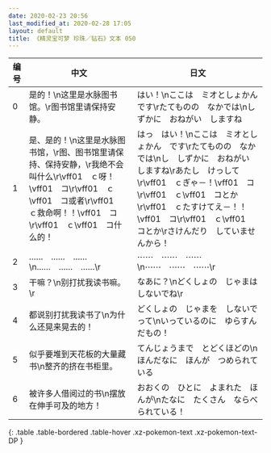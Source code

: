 ```yaml
---
date: 2020-02-23 20:56
last_modified_at: 2020-02-28 17:05
layout: default
title: 《精灵宝可梦 珍珠／钻石》文本 050
---
```

| 编号 | 中文 | 日文 |
| ---- | ---- | ---- |
| 0 | 是的！\n这里是水脉图书馆。\r图书馆里请保持安静。 | はい！\nここは　ミオとしょかん　です\rたてものの　なかでは\nしずかに　おねがい　しますね |
| 1 | 是、是的！\n这里是水脉图书馆，\r图、图书馆里请保持、保持安静，\r我绝不会叫什么\r\vff01　ｃ呀！\vff01　コ\r\vff01　ｃ\vff01　コ或者\r\vff01　ｃ救命啊！！\vff01　コ\r\vff01　ｃ\vff01　コ什么的！ | はっ　はい！\nここは　ミオとしょかん　です\rたてものの　なかでは\nし　しずかに　おねがい　しますね\rあたし　けっして\r\vff01　ｃぎゃ－！\vff01　コ\r\vff01　ｃ\vff01　コとか\r\vff01　ｃたすけてえ－！！\vff01　コ\r\vff01　ｃ\vff01　コとか\rさけんだり　していませんから！ |
| 2 | ……　……　……\n……　……　……\r | ⋯⋯　⋯⋯　⋯⋯\n⋯⋯　⋯⋯　⋯⋯\r |
| 3 | 干嘛？\n别打扰我读书嘛。\r | なあに？\nどくしょの　じゃまは　しないでね\r |
| 4 | 都说别打扰我读书了\n为什么还晃来晃去的！ | どくしょの　じゃまを　しないでって\nいっているのに　ゆらすんだもの！ |
| 5 | 似乎要堆到天花板的大量藏书\n整齐的挤在书柜里。 | てんじょうまで　とどくほどの\nほんだなに　ほんが　つめられている |
| 6 | 被许多人借阅过的书\n摆放在伸手可及的地方！ | おおくの　ひとに　よまれた　ほんが\nたなに　たくさん　ならべられている！ |
{: .table .table-bordered .table-hover .xz-pokemon-text .xz-pokemon-text-DP }